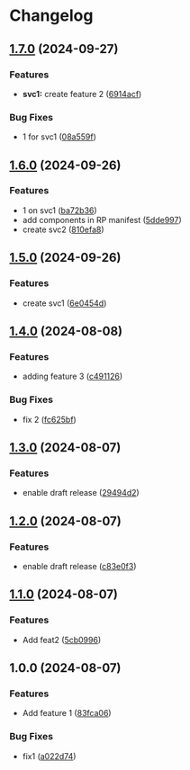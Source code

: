 # Changelog

## [1.7.0](https://github.com/sylwit/release-please/compare/v1.6.0...v1.7.0) (2024-09-27)


### Features

* **svc1:** create feature 2 ([6914acf](https://github.com/sylwit/release-please/commit/6914acffe84649bdd77bd64508367981ce1a8cc5))


### Bug Fixes

* 1 for svc1 ([08a559f](https://github.com/sylwit/release-please/commit/08a559f682be55447fb5c17a92b0834790660ace))

## [1.6.0](https://github.com/sylwit/release-please/compare/v1.5.0...v1.6.0) (2024-09-26)


### Features

* 1 on svc1 ([ba72b36](https://github.com/sylwit/release-please/commit/ba72b361cbbb32e9ec6fbdfd8078f82297a6bdf8))
* add components in RP manifest ([5dde997](https://github.com/sylwit/release-please/commit/5dde997e415d5c97b65a0c370caea8c1a9646806))
* create svc2 ([810efa8](https://github.com/sylwit/release-please/commit/810efa8043ed7da172c1ed19fe3b8b69d774d2db))

## [1.5.0](https://github.com/sylwit/release-please/compare/v1.4.0...v1.5.0) (2024-09-26)


### Features

* create svc1 ([6e0454d](https://github.com/sylwit/release-please/commit/6e0454d4c5c64eb45f20579ffc4a0d5d1cd042dd))

## [1.4.0](https://github.com/sylwit/release-please/compare/v1.3.0...v1.4.0) (2024-08-08)


### Features

* adding feature 3 ([c491126](https://github.com/sylwit/release-please/commit/c49112671450df62e29a65e9bfc65511189c161b))


### Bug Fixes

* fix 2 ([fc625bf](https://github.com/sylwit/release-please/commit/fc625bf9b1dc112304a0af23d9a0101e2262d3f9))

## [1.3.0](https://github.com/sylwit/release-please/compare/v1.2.0...v1.3.0) (2024-08-07)


### Features

* enable draft release ([29494d2](https://github.com/sylwit/release-please/commit/29494d2ae158fa8ae88106f1e01fd47e2908fbed))

## [1.2.0](https://github.com/sylwit/release-please/compare/v1.1.0...v1.2.0) (2024-08-07)


### Features

* enable draft release ([c83e0f3](https://github.com/sylwit/release-please/commit/c83e0f373bd26b28f3879ddcb850ad75b137d5ea))

## [1.1.0](https://github.com/sylwit/release-please/compare/v1.0.0...v1.1.0) (2024-08-07)


### Features

* Add feat2 ([5cb0996](https://github.com/sylwit/release-please/commit/5cb099696c2fdb42cd178fdabb733934ed762892))

## 1.0.0 (2024-08-07)


### Features

* Add feature 1 ([83fca06](https://github.com/sylwit/release-please/commit/83fca0611656ae38d7fd1884618449d4a382e1d4))


### Bug Fixes

* fix1 ([a022d74](https://github.com/sylwit/release-please/commit/a022d745fed22b93b656c4578d75bed1aca9b95a))
